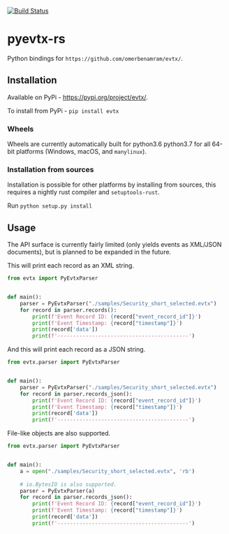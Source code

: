 [![Build Status](https://dev.azure.com/benamram/evtx/_apis/build/status/omerbenamram.pyevtx-rs?branchName=master)](https://dev.azure.com/benamram/evtx/_build/latest?definitionId=2&branchName=master)

# pyevtx-rs

Python bindings for `https://github.com/omerbenamram/evtx/`.

## Installation

Available on PyPi - https://pypi.org/project/evtx/.

To install from PyPi - `pip install evtx` 

### Wheels
Wheels are currently automatically built for python3.6 python3.7 for all 64-bit platforms (Windows, macOS, and `manylinux`).

### Installation from sources
Installation is possible for other platforms by installing from sources, this requires a nightly rust compiler and `setuptools-rust`.

Run `python setup.py install`

## Usage

The API surface is currently fairly limited (only yields events as XML/JSON documents), but is planned to be expanded in the future.


This will print each record as an XML string.

```python
from evtx import PyEvtxParser


def main():
    parser = PyEvtxParser("./samples/Security_short_selected.evtx")
    for record in parser.records():
        print(f'Event Record ID: {record["event_record_id"]}')
        print(f'Event Timestamp: {record["timestamp"]}')
        print(record['data'])
        print(f'------------------------------------------')
```


And this will print each record as a JSON string.

```python
from evtx.parser import PyEvtxParser


def main():
    parser = PyEvtxParser("./samples/Security_short_selected.evtx")
    for record in parser.records_json():
        print(f'Event Record ID: {record["event_record_id"]}')
        print(f'Event Timestamp: {record["timestamp"]}')
        print(record['data'])
        print(f'------------------------------------------')
```

File-like objects are also supported.

```python
from evtx.parser import PyEvtxParser


def main():
    a = open("./samples/Security_short_selected.evtx", 'rb')
    
    # io.BytesIO is also supported.
    parser = PyEvtxParser(a)
    for record in parser.records_json():
        print(f'Event Record ID: {record["event_record_id"]}')
        print(f'Event Timestamp: {record["timestamp"]}')
        print(record['data'])
        print(f'------------------------------------------')
```
